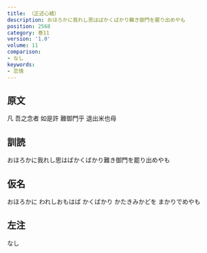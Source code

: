 ```yaml
---
title: （正述心緒）
description: おほろかに我れし思はばかくばかり難き御門を罷り出めやも
position: 2568
category: 巻11
version: '1.0'
volume: 11
comparison:
- なし
keywords:
- 恋情
---
```


## 原文

凡 吾之念者 如是許 難御門乎 退出米也母

## 訓読

おほろかに我れし思はばかくばかり難き御門を罷り出めやも

## 仮名

おほろかに われしおもはば かくばかり かたきみかどを まかりでめやも

## 左注

なし
